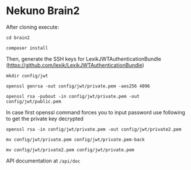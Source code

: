Nekuno Brain2
===================

After cloning execute:

`cd brain2`

`composer install`

Then, generate the SSH keys for LexikJWTAuthenticationBundle (https://github.com/lexik/LexikJWTAuthenticationBundle)

`mkdir config/jwt`

`openssl genrsa -out config/jwt/private.pem -aes256 4096`

`openssl rsa -pubout -in config/jwt/private.pem -out config/jwt/public.pem`

In case first openssl command forces you to input password use following to get the private key decrypted

`openssl rsa -in config/jwt/private.pem -out config/jwt/private2.pem`

`mv config/jwt/private.pem config/jwt/private.pem-back`

`mv config/jwt/private2.pem config/jwt/private.pem`

API documentation at `/api/doc`